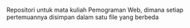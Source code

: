 Repositori untuk mata kuliah Pemograman Web, dimana setiap pertemuannya disimpan dalam satu file yang berbeda

